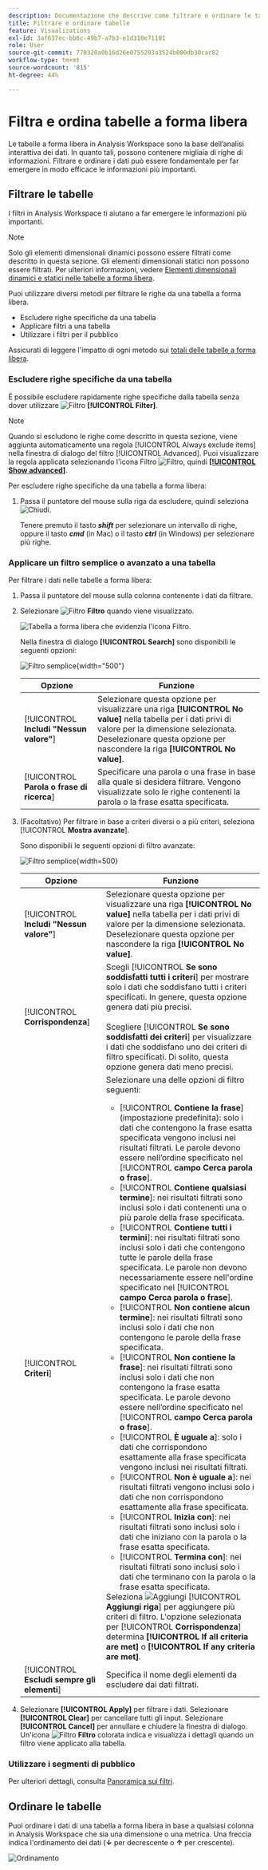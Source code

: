 ```yaml
---
description: Documentazione che descrive come filtrare e ordinare le tabelle in Analysis Workspace.
title: Filtrare e ordinare tabelle
feature: Visualizations
exl-id: 3af637ec-bb6c-49b7-a7b3-e1d310e71101
role: User
source-git-commit: 770320a0b16d26e0755203a3524b000db30cac82
workflow-type: tm+mt
source-wordcount: '815'
ht-degree: 44%

---
```


# Filtra e ordina tabelle a forma libera

Le tabelle a forma libera in Analysis Workspace sono la base dell’analisi interattiva dei dati. In quanto tali, possono contenere migliaia di righe di informazioni. Filtrare e ordinare i dati può essere fondamentale per far emergere in modo efficace le informazioni più importanti.

<!--The following video covers filter and sort options in Analysis Workspace, in addition to pagination options:

>[!VIDEO](https://video.tv.adobe.com/v/23968)-->

## Filtrare le tabelle

I filtri in Analysis Workspace ti aiutano a far emergere le informazioni più importanti.

>[!NOTE]
>
> Solo gli elementi dimensionali dinamici possono essere filtrati come descritto in questa sezione. Gli elementi dimensionali statici non possono essere filtrati. Per ulteriori informazioni, vedere [Elementi dimensionali dinamici e statici nelle tabelle a forma libera](/help/analysis-workspace/visualizations/freeform-table/column-row-settings/manual-vs-dynamic-rows.md).

Puoi utilizzare diversi metodi per filtrare le righe da una tabella a forma libera.

- Escludere righe specifiche da una tabella
- Applicare filtri a una tabella
- Utilizzare i filtri per il pubblico

Assicurati di leggere l&#39;impatto di ogni metodo sui [totali delle tabelle a forma libera](/help/analysis-workspace/visualizations/freeform-table/workspace-totals.md).

### Escludere righe specifiche da una tabella

È possibile escludere rapidamente righe specifiche dalla tabella senza dover utilizzare ![Filtro](/help/assets/icons/Filter.svg) **[!UICONTROL Filter]**.

>[!NOTE]
>
>Quando si escludono le righe come descritto in questa sezione, viene aggiunta automaticamente una regola [!UICONTROL Always exclude items] nella finestra di dialogo del filtro [!UICONTROL Advanced]. Puoi visualizzare la regola applicata selezionando l&#39;icona Filtro ![Filtro](/help/assets/icons/Filter.svg), quindi [**[!UICONTROL Show advanced]**](#apply-a-simple-or-advanced-filter-to-a-table).

Per escludere righe specifiche da una tabella a forma libera:

1. Passa il puntatore del mouse sulla riga da escludere, quindi seleziona ![Chiudi](/help/assets/icons/Close.svg).

   Tenere premuto il tasto ***shift*** per selezionare un intervallo di righe, oppure il tasto ***cmd*** (in Mac) o il tasto ***ctrl*** (in Windows) per selezionare più righe.

<!--### Right-click > Delete selected rows

Note: this option does not seem to work. AN-338422

1. Select 1 or more rows. 
1. Right-click and select **[!UICONTROL Delete Selected Rows]**. 

   This action will remove the rows from the table and apply a table filter.-->


### Applicare un filtro semplice o avanzato a una tabella

Per filtrare i dati nelle tabelle a forma libera:

1. Passa il puntatore del mouse sulla colonna contenente i dati da filtrare. <!--only some types of columns show the filter... Which? Just Dimensions?-->

1. Selezionare ![Filtro](/help/assets/icons/Filter.svg) **Filtro** quando viene visualizzato.

   ![Tabella a forma libera che evidenzia l&#39;icona Filtro.](assets/table-filter-icon.png)

   Nella finestra di dialogo **[!UICONTROL Search]** sono disponibili le seguenti opzioni:

   ![Filtro semplice](assets/filter-simple.png){width="500"}

   | Opzione | Funzione |
   |---------|----------|
   | [!UICONTROL **Includi &quot;Nessun valore&quot;**] | Selezionare questa opzione per visualizzare una riga **[!UICONTROL No value]** nella tabella per i dati privi di valore per la dimensione selezionata. Deselezionare questa opzione per nascondere la riga **[!UICONTROL No value]**. |
   | [!UICONTROL **Parola o frase di ricerca**] | Specificare una parola o una frase in base alla quale si desidera filtrare. Vengono visualizzate solo le righe contenenti la parola o la frase esatta specificata. |


1. (Facoltativo) Per filtrare in base a criteri diversi o a più criteri, seleziona [!UICONTROL **Mostra avanzate**].

   Sono disponibili le seguenti opzioni di filtro avanzate:

   ![Filtro semplice](assets/filter-advanced.png){width=500}

   | Opzione | Funzione |
   |---------|----------|
   | [!UICONTROL **Includi &quot;Nessun valore&quot;**] | Selezionare questa opzione per visualizzare una riga **[!UICONTROL No value]** nella tabella per i dati privi di valore per la dimensione selezionata. Deselezionare questa opzione per nascondere la riga **[!UICONTROL No value]**. |
   | [!UICONTROL **Corrispondenza**] | Scegli [!UICONTROL **Se sono soddisfatti tutti i criteri**] per mostrare solo i dati che soddisfano tutti i criteri specificati. In genere, questa opzione genera dati più precisi.<br/><br/>Scegliere [!UICONTROL **Se sono soddisfatti dei criteri**] per visualizzare i dati che soddisfano uno dei criteri di filtro specificati. Di solito, questa opzione genera dati meno precisi. |
   | [!UICONTROL **Criteri**] | Selezionare una delle opzioni di filtro seguenti:<br/><ul><li>[!UICONTROL **Contiene la frase**] (impostazione predefinita): solo i dati che contengono la frase esatta specificata vengono inclusi nei risultati filtrati. Le parole devono essere nell’ordine specificato nel [!UICONTROL **campo Cerca parola o frase**].</li><li>[!UICONTROL **Contiene qualsiasi termine**]: nei risultati filtrati sono inclusi solo i dati contenenti una o più parole della frase specificata. </li><li>[!UICONTROL **Contiene tutti i termini**]: nei risultati filtrati sono inclusi solo i dati che contengono tutte le parole della frase specificata. Le parole non devono necessariamente essere nell&#39;ordine specificato nel [!UICONTROL **campo Cerca parola o frase**].</li><li>[!UICONTROL **Non contiene alcun termine**]: nei risultati filtrati sono inclusi solo i dati che non contengono le parole della frase specificata. </li><li>[!UICONTROL **Non contiene la frase**]: nei risultati filtrati sono inclusi solo i dati che non contengono la frase esatta specificata. Le parole devono essere nell’ordine specificato nel [!UICONTROL **campo Cerca parola o frase**].</li><li>[!UICONTROL **È uguale a**]: solo i dati che corrispondono esattamente alla frase specificata vengono inclusi nei risultati filtrati. </li><li>[!UICONTROL **Non è uguale a**]: nei risultati filtrati vengono inclusi solo i dati che non corrispondono esattamente alla frase specificata. </li><li>[!UICONTROL **Inizia con**]: nei risultati filtrati sono inclusi solo i dati che iniziano con la parola o la frase esatta specificata. </li><li>[!UICONTROL **Termina con**]: nei risultati filtrati sono inclusi solo i dati che terminano con la parola o la frase esatta specificata. </li></ul>Seleziona ![Aggiungi](/help/assets/icons/Add.svg) [!UICONTROL **Aggiungi riga**] per aggiungere più criteri di filtro. L&#39;opzione selezionata per [!UICONTROL **Corrispondenza**] determina **[!UICONTROL If all criteria are met]** o **[!UICONTROL If any criteria are met]**. |
   | [!UICONTROL **Escludi sempre gli elementi**] | Specifica il nome degli elementi da escludere dai dati filtrati. |

1. Selezionare **[!UICONTROL Apply]** per filtrare i dati. Selezionare **[!UICONTROL Clear]** per cancellare tutti gli input. Selezionare **[!UICONTROL Cancel]** per annullare e chiudere la finestra di dialogo. <br/>Un&#39;icona ![Filtro](/help/assets/icons/FilterColored.svg) **Filtro** colorata indica e visualizza i dettagli quando un filtro viene applicato alla tabella.

### Utilizzare i segmenti di pubblico

Per ulteriori dettagli, consulta [Panoramica sui filtri](/help/components/filters/filters-overview.md).

## Ordinare le tabelle

Puoi ordinare i dati di una tabella a forma libera in base a qualsiasi colonna in Analysis Workspace che sia una dimensione o una metrica. Una freccia indica l&#39;ordinamento dei dati (**↓** per decrescente o **↑** per crescente).

![Ordinamento](assets/sorting.gif)
